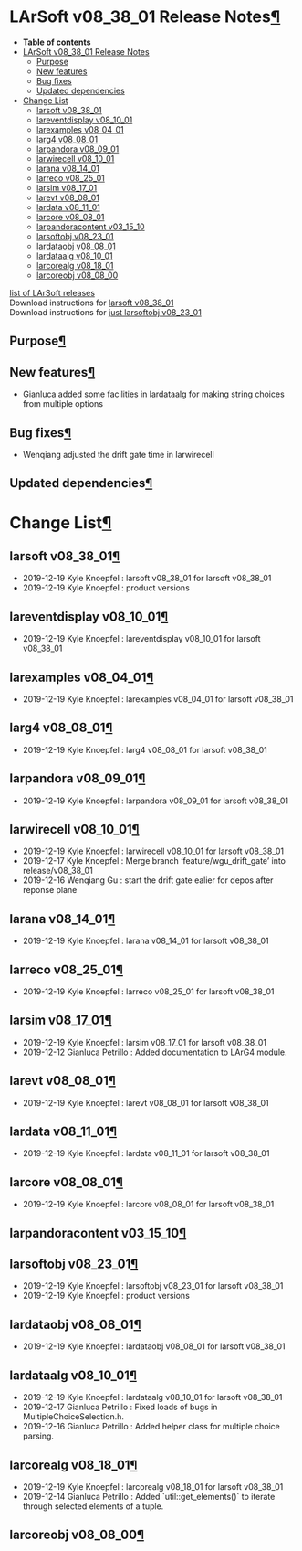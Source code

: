 LArSoft v08\_38\_01 Release Notes[¶](#LArSoft-v08_38_01-Release-Notes)
======================================================================

-   **Table of contents**
-   [LArSoft v08\_38\_01 Release Notes](#LArSoft-v08_38_01-Release-Notes)
    -   [Purpose](#Purpose)
    -   [New features](#New-features)
    -   [Bug fixes](#Bug-fixes)
    -   [Updated dependencies](#Updated-dependencies)
-   [Change List](#Change-List)
    -   [larsoft v08\_38\_01](#larsoft-v08_38_01)
    -   [lareventdisplay v08\_10\_01](#lareventdisplay-v08_10_01)
    -   [larexamples v08\_04\_01](#larexamples-v08_04_01)
    -   [larg4 v08\_08\_01](#larg4-v08_08_01)
    -   [larpandora v08\_09\_01](#larpandora-v08_09_01)
    -   [larwirecell v08\_10\_01](#larwirecell-v08_10_01)
    -   [larana v08\_14\_01](#larana-v08_14_01)
    -   [larreco v08\_25\_01](#larreco-v08_25_01)
    -   [larsim v08\_17\_01](#larsim-v08_17_01)
    -   [larevt v08\_08\_01](#larevt-v08_08_01)
    -   [lardata v08\_11\_01](#lardata-v08_11_01)
    -   [larcore v08\_08\_01](#larcore-v08_08_01)
    -   [larpandoracontent v03\_15\_10](#larpandoracontent-v03_15_10)
    -   [larsoftobj v08\_23\_01](#larsoftobj-v08_23_01)
    -   [lardataobj v08\_08\_01](#lardataobj-v08_08_01)
    -   [lardataalg v08\_10\_01](#lardataalg-v08_10_01)
    -   [larcorealg v08\_18\_01](#larcorealg-v08_18_01)
    -   [larcoreobj v08\_08\_00](#larcoreobj-v08_08_00)

[list of LArSoft releases](LArSoft_release_list)\
Download instructions for [larsoft v08\_38\_01](http://scisoft.fnal.gov/scisoft/bundles/larsoft/v08_38_01/larsoft-v08_38_01.html)\
Download instructions for [just larsoftobj v08\_23\_01](http://scisoft.fnal.gov/scisoft/bundles/larsoftobj/v08_23_01/larsoftobj-v08_23_01.html)


Purpose[¶](#Purpose)
--------------------


New features[¶](#New-features)
------------------------------

-   Gianluca added some facilities in lardataalg for making string choices from multiple options


Bug fixes[¶](#Bug-fixes)
------------------------

-   Wenqiang adjusted the drift gate time in larwirecell


Updated dependencies[¶](#Updated-dependencies)
----------------------------------------------


Change List[¶](#Change-List)
============================


larsoft v08\_38\_01[¶](#larsoft-v08_38_01)
------------------------------------------

-   2019-12-19 Kyle Knoepfel : larsoft v08\_38\_01 for larsoft v08\_38\_01
-   2019-12-19 Kyle Knoepfel : product versions


lareventdisplay v08\_10\_01[¶](#lareventdisplay-v08_10_01)
----------------------------------------------------------

-   2019-12-19 Kyle Knoepfel : lareventdisplay v08\_10\_01 for larsoft v08\_38\_01


larexamples v08\_04\_01[¶](#larexamples-v08_04_01)
--------------------------------------------------

-   2019-12-19 Kyle Knoepfel : larexamples v08\_04\_01 for larsoft v08\_38\_01


larg4 v08\_08\_01[¶](#larg4-v08_08_01)
--------------------------------------

-   2019-12-19 Kyle Knoepfel : larg4 v08\_08\_01 for larsoft v08\_38\_01


larpandora v08\_09\_01[¶](#larpandora-v08_09_01)
------------------------------------------------

-   2019-12-19 Kyle Knoepfel : larpandora v08\_09\_01 for larsoft v08\_38\_01


larwirecell v08\_10\_01[¶](#larwirecell-v08_10_01)
--------------------------------------------------

-   2019-12-19 Kyle Knoepfel : larwirecell v08\_10\_01 for larsoft v08\_38\_01
-   2019-12-17 Kyle Knoepfel : Merge branch ‘feature/wgu\_drift\_gate’ into release/v08\_38\_01
-   2019-12-16 Wenqiang Gu : start the drift gate ealier for depos after reponse plane


larana v08\_14\_01[¶](#larana-v08_14_01)
----------------------------------------

-   2019-12-19 Kyle Knoepfel : larana v08\_14\_01 for larsoft v08\_38\_01


larreco v08\_25\_01[¶](#larreco-v08_25_01)
------------------------------------------

-   2019-12-19 Kyle Knoepfel : larreco v08\_25\_01 for larsoft v08\_38\_01


larsim v08\_17\_01[¶](#larsim-v08_17_01)
----------------------------------------

-   2019-12-19 Kyle Knoepfel : larsim v08\_17\_01 for larsoft v08\_38\_01
-   2019-12-12 Gianluca Petrillo : Added documentation to LArG4 module.


larevt v08\_08\_01[¶](#larevt-v08_08_01)
----------------------------------------

-   2019-12-19 Kyle Knoepfel : larevt v08\_08\_01 for larsoft v08\_38\_01


lardata v08\_11\_01[¶](#lardata-v08_11_01)
------------------------------------------

-   2019-12-19 Kyle Knoepfel : lardata v08\_11\_01 for larsoft v08\_38\_01


larcore v08\_08\_01[¶](#larcore-v08_08_01)
------------------------------------------

-   2019-12-19 Kyle Knoepfel : larcore v08\_08\_01 for larsoft v08\_38\_01


larpandoracontent v03\_15\_10[¶](#larpandoracontent-v03_15_10)
--------------------------------------------------------------


larsoftobj v08\_23\_01[¶](#larsoftobj-v08_23_01)
------------------------------------------------

-   2019-12-19 Kyle Knoepfel : larsoftobj v08\_23\_01 for larsoft v08\_38\_01
-   2019-12-19 Kyle Knoepfel : product versions


lardataobj v08\_08\_01[¶](#lardataobj-v08_08_01)
------------------------------------------------

-   2019-12-19 Kyle Knoepfel : lardataobj v08\_08\_01 for larsoft v08\_38\_01


lardataalg v08\_10\_01[¶](#lardataalg-v08_10_01)
------------------------------------------------

-   2019-12-19 Kyle Knoepfel : lardataalg v08\_10\_01 for larsoft v08\_38\_01
-   2019-12-17 Gianluca Petrillo : Fixed loads of bugs in MultipleChoiceSelection.h.
-   2019-12-16 Gianluca Petrillo : Added helper class for multiple choice parsing.


larcorealg v08\_18\_01[¶](#larcorealg-v08_18_01)
------------------------------------------------

-   2019-12-19 Kyle Knoepfel : larcorealg v08\_18\_01 for larsoft v08\_38\_01
-   2019-12-14 Gianluca Petrillo : Added \`util::get\_elements()\` to iterate through selected elements of a tuple.


larcoreobj v08\_08\_00[¶](#larcoreobj-v08_08_00)
------------------------------------------------
